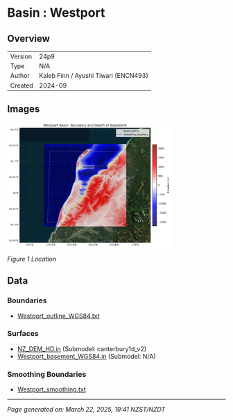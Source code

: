 # Basin : Westport

## Overview
|         |                     |
|---------|---------------------|
| Version | 24p9           |
| Type    | N/A        |
| Author  | Kaleb Finn / Ayushi Tiwari (ENCN493)            |
| Created | 2024-09           |


## Images
<a href="../images/regional/Westport_basin_map.png"><img src="../images/regional/Westport_basin_map.png" width="75%"></a>

*Figure 1 Location*


## Data
### Boundaries
- [Westport_outline_WGS84.txt](../../velocity_modelling/cvm/data/regional/Westport/Westport_outline_WGS84.txt)

### Surfaces
- [NZ_DEM_HD.in](../../velocity_modelling/cvm/data/global/surface/NZ_DEM_HD.in) (Submodel: canterbury1d_v2)
- [Westport_basement_WGS84.in](../../velocity_modelling/cvm/data/regional/Westport/Westport_basement_WGS84.in) (Submodel: N/A)

### Smoothing Boundaries
- [Westport_smoothing.txt](../../velocity_modelling/cvm/data/regional/Westport/Westport_smoothing.txt)

---
*Page generated on: March 22, 2025, 19:41 NZST/NZDT*
